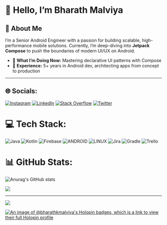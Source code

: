 # 👋 **Hello, I’m Bharath Malviya**

## 🚀 About Me
I’m a Senior Android Engineer with a passion for building scalable, high-performance mobile solutions. Currently, I’m deep-diving into **Jetpack Compose** to push the boundaries of modern UI/UX on Android.

- 🔭 **What I’m Doing Now:** Mastering declarative UI patterns with Compose  
- 💼 **Experience:** 5+ years in Android dev, architecting apps from concept to production  
---
## 🌐 Socials:
[![Instagram](https://img.shields.io/badge/Instagram-%23E4405F.svg?logo=Instagram&logoColor=white)](https://instagram.com/i27_0_0_i) [![LinkedIn](https://img.shields.io/badge/LinkedIn-%230077B5.svg?logo=linkedin&logoColor=white)](https://www.linkedin.com/in/bharath-k-malviya) [![Stack Overflow](https://img.shields.io/badge/-Stackoverflow-FE7A16?logo=stack-overflow&logoColor=white)](https://stackoverflow.com/users/14477511) [![Twitter](https://img.shields.io/badge/Twitter-%231DA1F2.svg?logo=Twitter&logoColor=white)](https://twitter.com/BharathKmalviya) 

# 💻 Tech Stack:
![Java](https://img.shields.io/badge/java-%23ED8B00.svg?style=for-the-badge&logo=java&logoColor=white) ![Kotlin](https://img.shields.io/badge/kotlin-%230095D5.svg?style=for-the-badge&logo=kotlin&logoColor=white) ![Firebase](https://img.shields.io/badge/firebase-%23039BE5.svg?style=for-the-badge&logo=firebase) ![ANDROID](https://img.shields.io/badge/android-%2320232a.svg?style=for-the-badge&logo=android&logoColor=%a4c639) ![LINUX](https://img.shields.io/badge/Linux-FCC624?style=for-the-badge&logo=linux&logoColor=black) ![Jira](https://img.shields.io/badge/jira-%230A0FFF.svg?style=for-the-badge&logo=jira&logoColor=white) ![Gradle](https://img.shields.io/badge/Gradle-02303A.svg?style=for-the-badge&logo=Gradle&logoColor=white) ![Trello](https://img.shields.io/badge/Trello-%23026AA7.svg?style=for-the-badge&logo=Trello&logoColor=white)
# 📊 GitHub Stats:
![Anurag's GitHub stats](https://github-readme-stats-bharathkmalviyas-projects.vercel.app/api?username=BharathKmalviya&show_icons=true&private=true&bg_color=00000000)<br/>

<!-- ![Anurag's GitHub stats](https://github-readme-stats-bharathkmalviyas-projects.vercel.app/api?username=BharathKmalviya&show_icons=true&private=true&bg_color=00000000)<br/> -->
![](https://github-readme-stats.vercel.app/api/top-langs/?username=bharathkmalviya&theme=dark&hide_border=false&include_all_commits=true&count_private=true&layout=compact)

 <!-- [![GitHub Streak](https://streak-stats.demolab.com?user=Bharathkmalviya&date_format=j%20M%5B%20Y%5D)](https://git.io/streak-stats)  -->

<!-- ## 🏆 GitHub Trophies
![](https://github-profile-trophy.vercel.app/?username=bharathkmalviya&theme=radical&no-frame=false&no-bg=false&margin-w=4) -->

---
[![](https://visitcount.itsvg.in/api?id=bharathkmalviya&icon=2&color=0)](https://visitcount.itsvg.in)

[![An image of @bharathkmalviya's Holopin badges, which is a link to view their full Holopin profile](https://holopin.me/bharathkmalviya)](https://holopin.io/@bharathkmalviya)

<!-- Proudly created with GPRM ( https://gprm.itsvg.in ) -->
